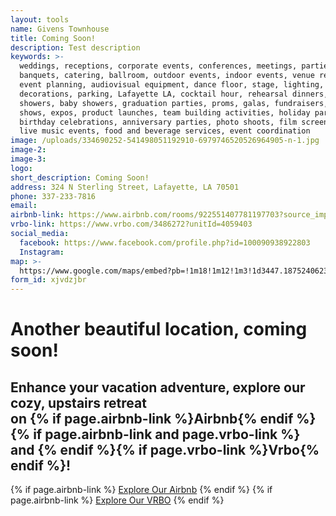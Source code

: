 ```yaml
---
layout: tools
name: Givens Townhouse
title: Coming Soon!
description: Test description
keywords: >-
  weddings, receptions, corporate events, conferences, meetings, parties,
  banquets, catering, ballroom, outdoor events, indoor events, venue rental,
  event planning, audiovisual equipment, dance floor, stage, lighting,
  decorations, parking, Lafayette LA, cocktail hour, rehearsal dinners, bridal
  showers, baby showers, graduation parties, proms, galas, fundraisers, trade
  shows, expos, product launches, team building activities, holiday parties,
  birthday celebrations, anniversary parties, photo shoots, film screenings,
  live music events, food and beverage services, event coordination
image: /uploads/334690252-541498051192910-6979746520526964905-n-1.jpg
image-2:
image-3: 
logo:
short_description: Coming Soon!
address: 324 N Sterling Street, Lafayette, LA 70501
phone: 337-233-7816
email:
airbnb-link: https://www.airbnb.com/rooms/922551407781197703?source_impression_id=p3_1689694111_adlXsjvtCDg%2BhDw%2F
vrbo-link: https://www.vrbo.com/3486272?unitId=4059403
social_media:
  facebook: https://www.facebook.com/profile.php?id=100090938922803
  Instagram:
map: >-
  https://www.google.com/maps/embed?pb=!1m18!1m12!1m3!1d3447.1875240623935!2d-92.01266608846183!3d30.231728474724825!2m3!1f0!2f0!3f0!3m2!1i1024!2i768!4f13.1!3m3!1m2!1s0x86249c9f1fbace67%3A0xe89494fb726f36c9!2s324%20N%20Sterling%20St%2C%20Lafayette%2C%20LA%2070501!5e0!3m2!1sen!2sus!4v1684875850340!5m2!1sen!2sus
form_id: xjvdzjbr
---
```

<div class="container pt-10 mb-5">
  <div class="row justify-content-center">
    <div class="col-md-8 text-center"><h1 class="h2 editable">Another beautiful location, coming soon!</h1>
  </div>
</div>
</div>
<section class="py-5 py-xl-15 bg-primary overflow-hidden mb-7 mt-10">
    <div class="level-1">
        <div class="container">
            <div class="row justify-content-center">
                <div class="col-lg-8 text-white text-center">
                    <h2 class="fw-normal mb-5 editable">Enhance your vacation adventure, explore our cozy, upstairs retreat <br/> on {% if page.airbnb-link %}Airbnb{% endif %} {% if page.airbnb-link and page.vrbo-link %} and {% endif %}{% if page.vrbo-link %}Vrbo{% endif %}!</h2>
                    {% if page.airbnb-link %}
                    <a target="_blank" class="btn btn-primary mx-1" href="{{page.airbnb-link}}"><i class="fa-brands fa-airbnb"></i> Explore Our Airbnb</a>
                    {% endif %}
                    {% if page.airbnb-link %}
                    <a target="_blank" class="btn btn-primary mx-1" href="{{page.vrbo-link}}"><span class="vrbo"></span> Explore Our VRBO</a>
                    {% endif %}
                </div>
            </div>
        </div>
    </div>
  <figure class="background background-overlay" style="background-image: url('{{page.image-3}}')"
    data-bottom-top="transform: scale(1);" data-top-bottom="transform: scale(1.1);"></figure>
</section>